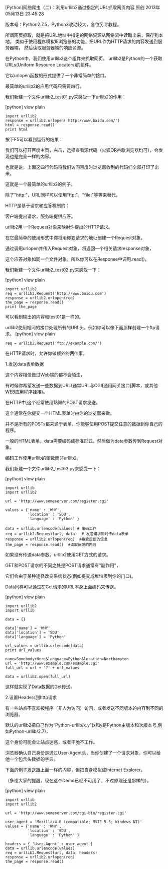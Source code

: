 [Python]网络爬虫（二）：利用urllib2通过指定的URL抓取网页内容
原创 2013年05月13日 23:45:28

版本号：Python2.7.5，Python3改动较大，各位另寻教程。

所谓网页抓取，就是把URL地址中指定的网络资源从网络流中读取出来，保存到本地。 
类似于使用程序模拟IE浏览器的功能，把URL作为HTTP请求的内容发送到服务器端， 然后读取服务器端的响应资源。


在Python中，我们使用urllib2这个组件来抓取网页。
urllib2是Python的一个获取URLs(Uniform Resource Locators)的组件。

它以urlopen函数的形式提供了一个非常简单的接口。

最简单的urllib2的应用代码只需要四行。

我们新建一个文件urllib2_test01.py来感受一下urllib2的作用：

[python] view plain

    import urllib2  
    response = urllib2.urlopen('http://www.baidu.com/')  
    html = response.read()  
    print html  


按下F5可以看到运行的结果：


我们可以打开百度主页，右击，选择查看源代码（火狐OR谷歌浏览器均可），会发现也是完全一样的内容。

也就是说，上面这四行代码将我们访问百度时浏览器收到的代码们全部打印了出来。

这就是一个最简单的urllib2的例子。


除了"http:"，URL同样可以使用"ftp:"，"file:"等等来替代。

HTTP是基于请求和应答机制的：

客户端提出请求，服务端提供应答。


urllib2用一个Request对象来映射你提出的HTTP请求。

在它最简单的使用形式中你将用你要请求的地址创建一个Request对象，

通过调用urlopen并传入Request对象，将返回一个相关请求response对象，

这个应答对象如同一个文件对象，所以你可以在Response中调用.read()。

我们新建一个文件urllib2_test02.py来感受一下：

[python] view plain

    import urllib2    
    req = urllib2.Request('http://www.baidu.com')    
    response = urllib2.urlopen(req)    
    the_page = response.read()    
    print the_page  


可以看到输出的内容和test01是一样的。

urllib2使用相同的接口处理所有的URL头。例如你可以像下面那样创建一个ftp请求。
[python] view plain

    req = urllib2.Request('ftp://example.com/')  

在HTTP请求时，允许你做额外的两件事。

1.发送data表单数据

这个内容相信做过Web端的都不会陌生，

有时候你希望发送一些数据到URL(通常URL与CGI[通用网关接口]脚本，或其他WEB应用程序挂接)。

在HTTP中,这个经常使用熟知的POST请求发送。

这个通常在你提交一个HTML表单时由你的浏览器来做。

并不是所有的POSTs都来源于表单，你能够使用POST提交任意的数据到你自己的程序。

一般的HTML表单，data需要编码成标准形式。然后做为data参数传到Request对象。

编码工作使用urllib的函数而非urllib2。

我们新建一个文件urllib2_test03.py来感受一下：

[python] view plain

    import urllib    
    import urllib2    
      
    url = 'http://www.someserver.com/register.cgi'    
        
    values = {'name' : 'WHY',    
              'location' : 'SDU',    
              'language' : 'Python' }    
      
    data = urllib.urlencode(values) # 编码工作  
    req = urllib2.Request(url, data)  # 发送请求同时传data表单  
    response = urllib2.urlopen(req)  #接受反馈的信息  
    the_page = response.read()  #读取反馈的内容  


如果没有传送data参数，urllib2使用GET方式的请求。

GET和POST请求的不同之处是POST请求通常有"副作用"，

它们会由于某种途径改变系统状态(例如提交成堆垃圾到你的门口)。

Data同样可以通过在Get请求的URL本身上面编码来传送。

[python] view plain

    import urllib2    
    import urllib  
      
    data = {}  
      
    data['name'] = 'WHY'    
    data['location'] = 'SDU'    
    data['language'] = 'Python'  
      
    url_values = urllib.urlencode(data)    
    print url_values  
      
    name=Somebody+Here&language=Python&location=Northampton    
    url = 'http://www.example.com/example.cgi'    
    full_url = url + '?' + url_values  
      
    data = urllib2.open(full_url)    


这样就实现了Data数据的Get传送。


2.设置Headers到http请求

有一些站点不喜欢被程序（非人为访问）访问，或者发送不同版本的内容到不同的浏览器。

默认的urllib2把自己作为“Python-urllib/x.y”(x和y是Python主版本和次版本号,例如Python-urllib/2.7)，

这个身份可能会让站点迷惑，或者干脆不工作。

浏览器确认自己身份是通过User-Agent头，当你创建了一个请求对象，你可以给他一个包含头数据的字典。

下面的例子发送跟上面一样的内容，但把自身模拟成Internet Explorer。

（多谢大家的提醒，现在这个Demo已经不可用了，不过原理还是那样的）。

[python] view plain

    import urllib    
    import urllib2    
      
    url = 'http://www.someserver.com/cgi-bin/register.cgi'  
      
    user_agent = 'Mozilla/4.0 (compatible; MSIE 5.5; Windows NT)'    
    values = {'name' : 'WHY',    
              'location' : 'SDU',    
              'language' : 'Python' }    
      
    headers = { 'User-Agent' : user_agent }    
    data = urllib.urlencode(values)    
    req = urllib2.Request(url, data, headers)    
    response = urllib2.urlopen(req)    
    the_page = response.read()   